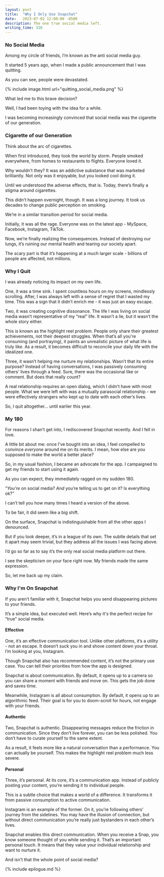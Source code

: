 ```yaml
---
layout: post
title:  "Why I Only Use Snapchat"
date:   2023-07-02 12:00:00 -0500
description: The one true social media left.
writing_time: 310
---
```


### No Social Media

Among my circle of friends, I’m known as the anti social media guy.

It started 5 years ago, when I made a public announcement that I was quitting.

As you can see, people were devastated.

{% include image.html url="quitting_social_media.png" %}

What led me to this brave decision?

Well, I had been toying with the idea for a while.

I was becoming increasingly convinced that social media was the cigarette of our generation.

### Cigarette of our Generation

Think about the arc of cigarettes.

When first introduced, they took the world by storm. People smoked everywhere, from homes to restaurants to flights. Everyone loved it.

Why wouldn’t they? It was an addictive substance that was marketed brilliantly. Not only was it enjoyable, but you looked cool doing it.

Until we understood the adverse effects, that is. Today, there’s finally a stigma around cigarettes.

This didn’t happen overnight, though. It was a long journey. It took us decades to change public perception on smoking.

We’re in a similar transition period for social media.

Initially, it was all the rage. Everyone was on the latest app - MySpace, Facebook, Instagram, TikTok.

Now, we’re finally realizing the consequences. Instead of destroying our lungs, it’s ruining our mental health and tearing our society apart.

The scary part is that it’s happening at a much larger scale - billions of people are affected, not millions.

### Why I Quit

I was already noticing its impact on my own life.

One, it was a time sink. I spent countless hours on my screens, mindlessly scrolling. After, I was always left with a sense of regret that I wasted my time. This was a sign that it didn’t enrich me - it was just an easy escape.

Two, it was creating cognitive dissonance. The life I was living on social media wasn’t representative of my “real” life. It wasn’t a lie, but it wasn’t the whole story either.

This is known as the highlight reel problem. People only share their greatest achievements, not their deepest struggles. When that’s all you're consuming (and portraying), it paints an unrealistic picture of what life is truly like. As a result, it becomes difficult to reconcile your daily life with the idealized one.

Three, it wasn’t helping me nurture my relationships. Wasn’t that its entire purpose? Instead of having conversations, I was passively consuming others' lives through a feed. Sure, there was the occasional like or comment. But does that really count?

A real relationship requires an open dialog, which I didn’t have with most people. What we were left with was a mutually parasocial relationship - we were effectively strangers who kept up to date with each other’s lives.

So, I quit altogether… until earlier this year.

### My 180

For reasons I shan’t get into, I rediscovered Snapchat recently. And I fell in love.

A little bit about me: once I’ve bought into an idea, I feel compelled to convince *everyone* around me on its merits. I mean, how else are you supposed to make the world a better place?

So, in my usual fashion, I became an advocate for the app. I campaigned to get my friends to start using it again.

As you can expect, they immediately ragged on my sudden 180.

“*You’re* on social media? *And* you’re telling us to get on it? Is everything ok?”

I can’t tell you how many times I heard a version of the above.

To be fair, it did seem like a big shift.

On the surface, Snapchat is indistinguishable from all the other apps I denounced.

But if you look deeper, it’s in a league of its own. The subtle details that set it apart may seem trivial, but they address all the issues I was facing above.

I’d go so far as to say it’s the only real social media platform out there.

I see the skepticism on your face right now. My friends made the same expression.

So, let me back up my claim.

### Why I'm On Snapchat

If you aren’t familiar with it, Snapchat helps you send disappearing pictures to your friends.

It’s a simple idea, but executed well. Here’s why it's the perfect recipe for “true” social media.

#### Effective

One, it’s an effective communication tool. Unlike other platforms, it’s a utility - not an escape. It doesn’t suck you in and shove content down your throat. I’m looking at you, Instagram.

Though Snapchat also has recommended content, it’s not the primary use case. You can tell their priorities from how the app is designed.

Snapchat is about communication. By default, it opens up to a camera so you can share a moment with friends and move on. This gets the job done and saves time.

Meanwhile, Instagram is all about consumption. By default, it opens up to an algorithmic feed. Their goal is for you to doom-scroll for hours, not engage with your friends.

#### Authentic

Two, Snapchat is authentic. Disappearing messages reduce the friction in communication. Since they don’t live forever, you can be less polished. You don’t have to curate yourself to the same extent.

As a result, it feels more like a natural conversation than a performance. You can actually be yourself. This makes the highlight reel problem much less severe.

#### Personal

Three, it’s personal. At its core, it’s a communication app. Instead of publicly posting your content, you’re sending it to individual people.

This is a subtle choice that makes a world of a difference. It transforms it from passive consumption to active communication.

Instagram is an example of the former. On it, you’re following others' journey from the sidelines. You may have the illusion of connection, but without direct communication you’re really just bystanders in each other’s lives.

Snapchat enables this direct communication. When you receive a Snap, you know someone thought of you while sending it. That’s an important personal touch. It means that they value your individual relationship and want to nurture it.

And isn’t that the whole point of social media?

{% include epilogue.md %}